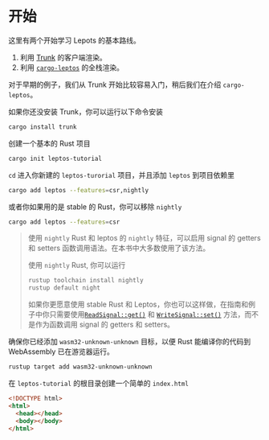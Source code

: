 # 开始

这里有两个开始学习 Lepots 的基本路线。

1. 利用 [Trunk](https://trunkrs.dev/) 的客户端渲染。
2. 利用 [`cargo-leptos`](https://github.com/leptos-rs/cargo-leptos) 的全栈渲染。

对于早期的例子，我们从 Trunk 开始比较容易入门，稍后我们在介绍 `cargo-leptos`。

如果你还没安装 Trunk，你可以运行以下命令安装

```bash
cargo install trunk
```

创建一个基本的 Rust 项目

```bash
cargo init leptos-tutorial
```

`cd` 进入你新建的 `leptos-turorial` 项目，并且添加 `leptos` 到项目依赖里

```bash
cargo add leptos --features=csr,nightly
```
或者你如果用的是 stable 的 Rust，你可以移除 `nightly`

```bash
cargo add leptos --features=csr
```

> 使用 `nightly` Rust 和 leptos 的 `nightly` 特征，可以启用 signal 的 getters 和 setters 函数调用语法。在本书中大多数使用了该方法。
>
> 使用 `nightly` Rust, 你可以运行
>
> ```bash
> rustup toolchain install nightly
> rustup default night
> ```
>
> 如果你更愿意使用 stable Rust 和 Leptos，你也可以这样做，在指南和例子中你只需要使用[`ReadSignal::get()`](https://docs.rs/leptos/latest/leptos/struct.ReadSignal.html#impl-SignalGet%3CT%3E-for-ReadSignal%3CT%3E) 和 [`WriteSignal::set()`](https://docs.rs/leptos/latest/leptos/struct.WriteSignal.html#impl-SignalGet%3CT%3E-for-ReadSignal%3CT%3E) 方法，而不是作为函数调用 signal 的 getters 和 setters。

确保你已经添加 `wasm32-unknown-unknown` 目标，以便 Rust 能编译你的代码到 WebAssembly 已在游览器运行。

```bash
rustup target add wasm32-unknown-unknown
```

在 `leptos-tutorial` 的根目录创建一个简单的 `index.html`

```html
<!DOCTYPE html>
<html>
  <head></head>
  <body></body>
</html>
```
